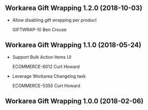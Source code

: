 Workarea Gift Wrapping 1.2.0 (2018-10-03)
--------------------------------------------------------------------------------

*   Allow disabling gift wrapping per product

    GIFTWRAP-10
    Ben Crouse



Workarea Gift Wrapping 1.1.0 (2018-05-24)
--------------------------------------------------------------------------------

*   Support Bulk Action Items UI

    ECOMMERCE-6012
    Curt Howard

*   Leverage Workarea Changelog task

    ECOMMERCE-5355
    Curt Howard



Workarea Gift Wrapping 1.0.0 (2018-02-06)
--------------------------------------------------------------------------------
